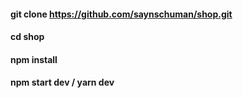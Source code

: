 #### git clone https://github.com/saynschuman/shop.git

#### cd shop

#### npm install

#### npm start dev / yarn dev 